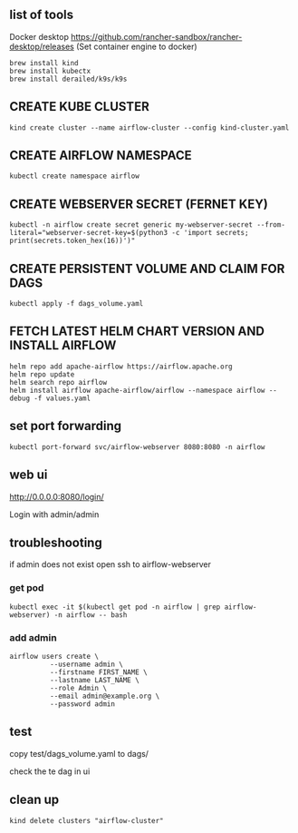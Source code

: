 ## list of tools
Docker desktop https://github.com/rancher-sandbox/rancher-desktop/releases (Set container engine to docker)
```
brew install kind
brew install kubectx
brew install derailed/k9s/k9s
```

## CREATE KUBE CLUSTER
```
kind create cluster --name airflow-cluster --config kind-cluster.yaml
```

## CREATE AIRFLOW NAMESPACE
```
kubectl create namespace airflow
```

## CREATE WEBSERVER SECRET (FERNET KEY)
```
kubectl -n airflow create secret generic my-webserver-secret --from-literal="webserver-secret-key=$(python3 -c 'import secrets; print(secrets.token_hex(16))')"
```

## CREATE PERSISTENT VOLUME AND CLAIM FOR DAGS
```
kubectl apply -f dags_volume.yaml
```

## FETCH LATEST HELM CHART VERSION AND INSTALL AIRFLOW
```
helm repo add apache-airflow https://airflow.apache.org
helm repo update
helm search repo airflow
helm install airflow apache-airflow/airflow --namespace airflow --debug -f values.yaml
```

## set port forwarding
```
kubectl port-forward svc/airflow-webserver 8080:8080 -n airflow 
```

## web ui
http://0.0.0.0:8080/login/

Login with admin/admin

## troubleshooting
if admin does not exist
open ssh to airflow-webserver

### get pod
```
kubectl exec -it $(kubectl get pod -n airflow | grep airflow-webserver) -n airflow -- bash

```

### add admin
```
airflow users create \
          --username admin \
          --firstname FIRST_NAME \
          --lastname LAST_NAME \
          --role Admin \
          --email admin@example.org \
          --password admin
```

## test
copy test/dags_volume.yaml to dags/

check the te dag in ui

## clean up
```
kind delete clusters "airflow-cluster"
```
